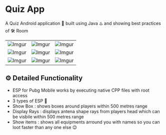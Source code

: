 # Quiz App
A Quiz Android application 📱 built using Java ♨️ and showing best practices of 🛠️ Room

||||
|:----------------------------------------:|:-----------------------------------------:|:-----------------------------------------: |
| ![Imgur](https://imgur.com/7CVHDCG) | ![Imgur](ss/2.jpg) | ![Imgur](ss/3.jpg) |
| ![Imgur](ss/4.jpg) | ![Imgur](ss/5.jpg) | ![Imgur](ss/6.jpg) |
| ![Imgur](ss/7.jpg) | ![Imgur](ss/8.jpg) | ![Imgur](ss/9.jpg) |


## ⚙️ Detailed Functionality
* ESP for Pubg Mobile works by executing native CPP files with root access 
* 3 types of ESP 🎉
* Show Box : shows boxes around players within 500 metres range
* Display Rays : displays antena shape rays from players head which can be visbile within 500 metres range 
* Show items : shows all equipments arround you with names so you can loot faster than any one else 😉 
